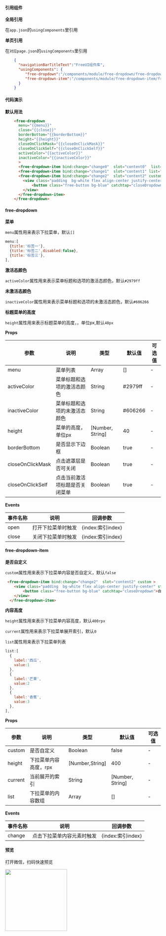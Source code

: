 #### 引用组件

**全局引用**

在`app.json`的`usingComponents`里引用

**单页引用**

在`对应page.json`的`usingComponents`里引用
```json
	{
	  "navigationBarTitleText":"FreeUI组件库",
	  "usingComponents": {
		 "free-dropdown":"/components/module/free-dropdown/free-dropdown",
		 "free-dropdown-item":"/components/module/free-dropdown-item/free-dropdown-item"
	  }
	}
```

#### 代码演示

**默认用法**

```html
	<free-dropdown 
	  menu="{{menu}}" 
	  close="{{close}}"
	  borderBottom="{{borderBottom}}"
	  height="{{height}}"
	  closeOnClickMask="{{closeOnClickMask}}"
	  closeOnClickSelf="{{closeOnClickSelf}}"
	  activeColor="{{activeColor}}"
	  inactiveColor="{{inactiveColor}}"
	  >
	  <free-dropdown-item bind:change="change0"  slot="content0"  list="{{list0}}"></free-dropdown-item>
	  <free-dropdown-item bind:change="change1"  slot="content1" list="{{list1}}" ></free-dropdown-item>
	  <free-dropdown-item bind:change="change2"  slot="content2" custom >
	    <view class="padding  bg-white flex align-center justify-center" style="height:400rpx;">
	        <button class="free-button bg-blue" catchtap="closeDropdown">自定义下拉内容</button>
	    </view>
	  </free-dropdown-item>
	</free-dropdown>
```

#### free-dropdown
**菜单**

`menu`属性用来表示下拉菜单，默认`[]`
```js
menu:[
  {title:'标签一'},
  {title:'标签二',disabled:false},
  {title:'标签三'},
],
```
**激活态颜色**

`activeColor`属性用来表示菜单标题和选项的激活态颜色，默认`#2979ff`

**未激活态颜色**

`inactiveColor`属性用来表示菜单标题和选项的未激活态颜色，默认`#606266`

**标题菜单的高度**

`height`属性用来表示标题菜单的高度，，单位px,默认`40px`

**Props**

| 参数     | 说明                                                   | 类型          | 默认值      | 可选值 |
| -------- | ------------------------------------------------------ | ------------- | ----------- | ------ |
| menu   | 菜单列表                                               | Array        | []      | -      |
| activeColor      | 菜单标题和选项的激活态颜色                           | String        | #2979ff           | -      |
| inactiveColor   |  菜单标题和选项的未激活态颜色        | String         | #606266          | -      |
| height     | 菜单的高度，单位px                                   | [Number, String]        | 40 | - |
| borderBottom    | 是否显示下边框                                              | Boolean        | true      | -      |
| closeOnClickMask   | 点击遮罩层是否可关闭| Boolean        | true      | -      |
| closeOnClickSelf   | 点击当前激活项标题是否关闭菜单                 | Boolean        | true      | -      |

**Events**

| 事件名称     | 说明                                                   | 回调参数      |
| -------- | ------------------------------------------------------ | ------------- |
| open      | 打开下拉菜单时触发                          | {index:索引index} |       
| close      | 关闭下拉菜单时触发                          | {index:索引index} |     
  

#### free-dropdown-item
**是否自定义**

`custom`属性用来表示下拉菜单内容是否自定义，默认`false`
```html
 <free-dropdown-item bind:change="change2"  slot="content2" custom >
    <view class="padding  bg-white flex align-center justify-center" style="height:400rpx;">
        <button class="free-button bg-blue" catchtap="closeDropdown">自定义下拉内容</button>
    </view>
  </free-dropdown-item>
```
**内容高度**

`height`属性用来表示下拉菜单内容高度，默认`400rpx`

`current`属性用来表示下拉菜单展开索引，默认`0`

`list`属性用来表示下拉菜单列表
```js
list:[
  {
	label:'西瓜',
	value:1
  },
  {
	label:'芒果',
	value:2
  },
  {
	label:'香蕉',
	value:3
  },
],
```
**Props**

| 参数     | 说明                                                   | 类型          | 默认值      | 可选值 |
| -------- | ------------------------------------------------------ | ------------- | ----------- | ------ |
| custom   | 是否自定义                                               | Boolean        | false      | -      |
| height      | 下拉菜单内容高度，rpx                       | [Number,String]	        | 400           | -      |
| current   |  当前展开的索引        | String         | [Number, String]          | -      |
| list     | 下拉菜单的内容数组                                 |   Array      | [] | - |

**Events**

| 事件名称     | 说明                                                   | 回调参数      |
| -------- | ------------------------------------------------------ | ------------- |
| change      | 点击下拉菜单内容元素时触发                          | {index:索引index} |        

#### 预览

打开微信，扫码快速预览

<div align="left"><image src="https://z3.ax1x.com/2021/06/01/2nN0yt.jpg" width="200" height="200"> </image></div>
